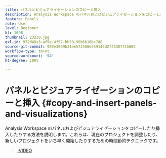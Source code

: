 ```yaml
---
title: パネルとビジュアライゼーションのコピーと挿入
description: Analysis Workspace のパネルおよびビジュアライゼーションをコピーしたり挿入したりする方法を説明します
feature: Panels
role: User
level: Beginner
kt: 1698
thumbnail: 23230.jpg
exl-id: 972d49a3-af5e-4f57-bb50-90b6b16bc7d8
source-git-commit: 980e3069b31ee572366e269143d2f45387f2b682
workflow-type: tm+mt
source-wordcount: '54'
ht-degree: 100%

---
```


# パネルとビジュアライゼーションのコピーと挿入 {#copy-and-insert-panels-and-visualizations}

Analysis Workspace のパネルおよびビジュアライゼーションをコピーしたり挿入したりする方法を説明します。これらは、現在のプロジェクトを調整したり、新しいプロジェクトをいち早く開始したりするための時間節約テクニックです。

>[!VIDEO](https://video.tv.adobe.com/v/38420/?quality=12&learn=on&captions=jpn)
